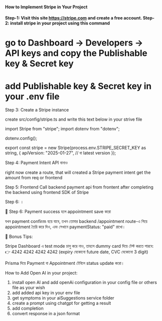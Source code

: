 <h4>How to Implement Stripe in Your Project<h4/>


Step-1: Visit this site https://stripe.com and create a free account.
Step-2: install stripe in your project using this command 

# go to Dashboard → Developers → API keys and copy the Publishable key & Secret key
# add Publishable key & Secret key in your .env file


Step 3: Create a Stripe instance 

create src/config/stripe.ts and write this text below in your strive file

import Stripe from "stripe";
import dotenv from "dotenv";

dotenv.config();

export const stripe = new Stripe(process.env.STRIPE_SECRET_KEY as string, {
  apiVersion: "2025-01-27", // বা latest version
});

Step 4: Payment Intent API বানাও

right now create a route, that will created a Stripe payment intent get the amount from req or frontend 


Step 5: Frontend 
Call backend payment api from frontent after completing the backend using frontend SDK of Stripe

Step 6: ।

💾 Step 6: Payment success হলে appointment save করো

যখন payment confirm হয়ে যাবে, তখন তোমার backend /appointment route-এ গিয়ে appointment তৈরি করে দিও, এবং সেখানে paymentStatus: "paid" রাখো।

🚀 Bonus Tips:

Stripe Dashboard এ test mode চালু করে নাও, তাহলে dummy card দিয়ে টেস্ট করতে পারবে:
👉 4242 4242 4242 4242 (expiry যেকোনো future date, CVC যেকোনো 3 digit)

Prisma দিয়ে Payment বা Appointment টেবিলে status update করো।











How to Add Open AI in your project: 
1. install open AI and add openAi configuration in your config file or others file as your wish
2. add added api key in your env file 
3. get symptoms in your aiSuggestions service folder
4. create a prompt using chatgpt for getting a result 
5. add completion
6. convert response in a json format 



